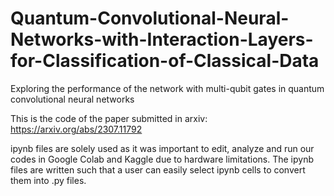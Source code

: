 # Quantum-Convolutional-Neural-Networks-with-Interaction-Layers-for-Classification-of-Classical-Data
Exploring the performance of the network with multi-qubit gates in quantum convolutional neural networks

This is the code of the paper submitted in arxiv: https://arxiv.org/abs/2307.11792

ipynb files are solely used as it was important to edit, analyze and run our codes in Google Colab and Kaggle due to hardware limitations.
The ipynb files are written such that a user can easily select ipynb cells to convert them into .py files.

